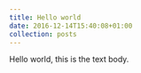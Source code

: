```yaml
---
title: Hello world
date: 2016-12-14T15:40:08+01:00
collection: posts
---
```


Hello world, this is the text body.
